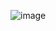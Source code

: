 ![image](https://github.com/Zihadul-Islam-Fahim/flutter_assignments_livetest/assets/82943440/13ad3c8c-b124-43d3-8d9a-cdddda829a56)
